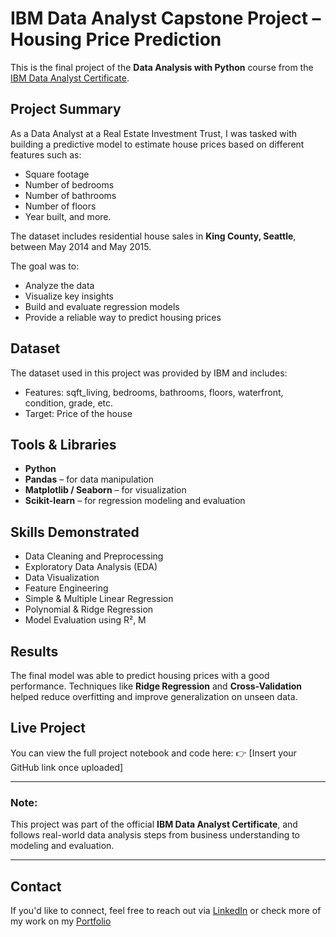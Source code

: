 # IBM Data Analyst Capstone Project – Housing Price Prediction

This is the final project of the **Data Analysis with Python** course from the [IBM Data Analyst Certificate](https://www.coursera.org/professional-certificates/ibm-data-analyst).

## Project Summary

As a Data Analyst at a Real Estate Investment Trust, I was tasked with building a predictive model to estimate house prices based on different features such as:
- Square footage
- Number of bedrooms
- Number of bathrooms
- Number of floors
- Year built, and more.

The dataset includes residential house sales in **King County, Seattle**, between May 2014 and May 2015.

The goal was to:
- Analyze the data
- Visualize key insights
- Build and evaluate regression models
- Provide a reliable way to predict housing prices

## Dataset

The dataset used in this project was provided by IBM and includes:
- Features: sqft_living, bedrooms, bathrooms, floors, waterfront, condition, grade, etc.
- Target: Price of the house

## Tools & Libraries

- **Python**
- **Pandas** – for data manipulation
- **Matplotlib / Seaborn** – for visualization
- **Scikit-learn** – for regression modeling and evaluation

## Skills Demonstrated

- Data Cleaning and Preprocessing
- Exploratory Data Analysis (EDA)
- Data Visualization
- Feature Engineering
- Simple & Multiple Linear Regression
- Polynomial & Ridge Regression
- Model Evaluation using R², M

## Results

The final model was able to predict housing prices with a good performance. Techniques like **Ridge Regression** and **Cross-Validation** helped reduce overfitting and improve generalization on unseen data.

## Live Project

You can view the full project notebook and code here:
👉 [Insert your GitHub link once uploaded]

---

### Note:

This project was part of the official **IBM Data Analyst Certificate**, and follows real-world data analysis steps from business understanding to modeling and evaluation.

---

## Contact

If you'd like to connect, feel free to reach out via [LinkedIn](https://www.linkedin.com) or check more of my work on my [Portfolio](https://ahmedelshahat97.github.io/Portfolio/)
